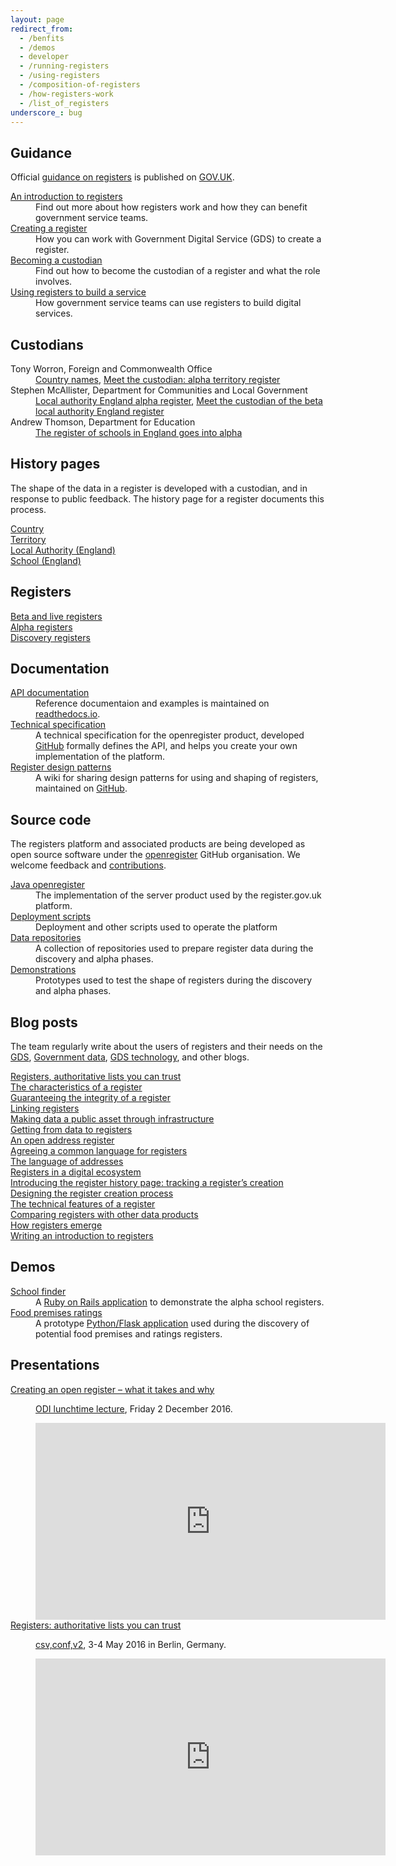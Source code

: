 ```yaml
---
layout: page
redirect_from:
  - /benfits
  - /demos
  - developer
  - /running-registers
  - /using-registers
  - /composition-of-registers
  - /how-registers-work
  - /list_of_registers
underscore_: bug
---
```


## Guidance

Official <a href="https://www.gov.uk/government/collections/registers-guidance">guidance on registers</a> is published on <a href="https://www.gov.uk">GOV.UK</a>.


<dl>
<dt><a href="https://www.gov.uk/government/publications/registers/registers">An introduction to registers</a></dt>
<dd>Find out more about how registers work and how they can benefit government service teams.</dd>

<dt><a href="https://www.gov.uk/guidance/creating-a-register">Creating a register</a></dt>
<dd>How you can work with Government Digital Service (GDS) to create a register.</dd>

<dt><a href="https://www.gov.uk/guidance/registers-becoming-a-custodian">Becoming a custodian</a></dt>
<dd>Find out how to become the custodian of a register and what the role involves.</dd>

<dt><a href="https://www.gov.uk/guidance/using-registers-to-build-a-service">Using registers to build a service</a></dt>
<dd>How government service teams can use registers to build digital services.</dd>
</dl>

## Custodians

<dl>
<dt>Tony Worron, Foreign and Commonwealth Office</dt>
<dd>
<a href="http://blogs.fco.gov.uk/guestpost/2016/02/11/spreading-the-word-and-data-on-country-names/">Country names</a>,
<a href="https://data.blog.gov.uk/2016/10/12/meet-the-custodian-alpha-territory-register/">Meet the custodian: alpha territory register</a>
</dd>

<dt>Stephen McAllister, Department for Communities and Local Government</dt>
<dd>
<a href="https://data.blog.gov.uk/2016/09/07/local-authority-england-alpha-register/">Local authority England alpha register</a>,
<a href="https://data.blog.gov.uk/2016/10/26/meet-the-custodian-of-the-beta-local-authority-england-register/">Meet the custodian of the beta local authority England register</a>
</dd>

<dt>Andrew Thomson, Department for Education</dt>
<dd><a href="https://data.blog.gov.uk/2016/11/29/the-register-of-schools-in-england-goes-into-alpha/">The register of schools in England goes into alpha</a></dd>
</dl>

## History pages
<p>The shape of the data in a register is developed with a custodian, and in response to public feedback. The history page for a register documents this process.</p>
<dl>
<dt><a href="https://registers-history.herokuapp.com/country">Country</a></dt>
<dt><a href="https://registers-history.herokuapp.com/territory">Territory</a></dt>
<dt><a href="https://registers-history.herokuapp.com/local-authority-eng">Local Authority (England)</a></dt>
<dt><a href="https://registers-history.herokuapp.com/school-eng">School (England)</a></dt>
</dl>

## Registers
<dl>
<dt><a href="{{ site.baseurl }}/registers/beta">Beta and live registers</a></dt>
<dt><a href="{{ site.baseurl }}/registers/alpha">Alpha registers</a></dt>
<dt><a href="{{ site.baseurl }}/registers/discovery">Discovery registers</a></dt>
</dl>

## Documentation
<dl>
<dt><a href="http://open-registers-docs.readthedocs.io/en/latest/">API documentation</a></dt>
<dd>Reference documentaion and examples is maintained on <a href="http://open-registers-docs.readthedocs.io/en/latest/">readthedocs.io</a>.</dd>
<dt><a href="https://openregister.github.io/specification/">Technical specification</a></dt>
<dd>A technical specification for the openregister product, developed <a href="https://github.com/openregister/specification">GitHub</a> formally defines the API,
and helps you create your own implementation of the platform.</dd>
<dt><a href="{{ site.baseurl }}/patterns/">Register design patterns</a></dt>
<dd>A wiki for sharing design patterns for using and shaping of registers, maintained on <a href="https://github.com/openregister/www.openregister.org">GitHub</a>.</dd>
</dl>

## Source code

<p>The registers platform and associated products are being developed as open source software under the <a href="https://github.com/openregister">openregister</a> GitHub organisation.
We welcome feedback and <a href="https://github.com/alphagov/styleguides/blob/master/pull-requests.md">contributions</a>.</p>
<dl>
<dt><a href="https://github.com/openregister/openregister-java">Java openregister</a></dt>
<dd>The implementation of the server product used by the register.gov.uk platform.</dd>
<dt><a href="https://github.com/openregister/deployment">Deployment scripts</a></dt>
<dd>Deployment and other scripts used to operate the platform</dd>
<dt><a href="https://github.com/openregister?utf8=%E2%9C%93&q=-data">Data repositories</a></dt>
<dd>A collection of repositories used to prepare register data during the discovery and alpha phases.</dd>
<dt><a href="https://github.com/openregister?utf8=%E2%9C%93&q=-demo">Demonstrations</a></dt>
<dd>Prototypes used to test the shape of registers during the discovery and alpha phases.</dd>
</dl>


## Blog posts

<p>The team regularly write about the users of registers and their needs on the
<a href="https://gds.blog.gov.uk">GDS</a>,
<a href="https://data.blog.gov.uk">Government data</a>,
<a href="https://gdstechnology.blog.gov.uk">GDS technology</a>, and other blogs.</p>
<dl>
<dt><a href="https://gds.blog.gov.uk/2015/09/01/registers-authoritative-lists-you-can-trust/">Registers, authoritative lists you can trust</a></dt>
<dt><a href="https://gds.blog.gov.uk/2015/10/13/the-characteristics-of-a-register/">The characteristics of a register</a></dt>
<dt><a href="https://gdstechnology.blog.gov.uk/2015/10/13/guaranteeing-the-integrity-of-a-register/">Guaranteeing the integrity of a register</a></dt>
<dt><a href="https://gds.blog.gov.uk/2015/12/16/linking-registers/">Linking registers</a></dt>
<dt><a href="https://gds.blog.gov.uk/2015/11/03/making-data-a-public-asset-through-infrastructure/">Making data a public asset through infrastructure</a></dt>
<dt><a href="https://gds.blog.gov.uk/2016/03/11/getting-from-data-to-registers/">Getting from data to registers</a></dt>
<dt><a href="https://gds.blog.gov.uk/2016/03/23/an-open-address-register/">An open address register</a></dt>
<dt><a href="https://data.blog.gov.uk/2016/08/02/agreeing-a-common-language-for-registers/">Agreeing a common language for registers</a></dt>
<dt><a href="https://data.blog.gov.uk/2016/08/19/the-language-of-addresses/">The language of addresses</a></dt>
<dt><a href="https://data.blog.gov.uk/2016/09/12/registers-in-a-digital-ecosystem/">Registers in a digital ecosystem</a></dt>
<dt><a href="https://data.blog.gov.uk/2016/10/14/introducing-the-register-history-page-tracking-a-registers-creation/">Introducing the register history page: tracking a register’s creation</a></dt>
<dt><a href="https://gds.blog.gov.uk/2016/10/18/designing-the-register-creation-process/">Designing the register creation process</a></dt>
<dt><a href="https://data.blog.gov.uk/2016/10/28/technical-features-of-a-register/">The technical features of a register</a></dt>
<dt><a href="https://data.blog.gov.uk/2016/10/31/comparing-registers-with-other-data-products/">Comparing registers with other data products</a></dt>
<dt><a href="https://data.blog.gov.uk/2016/10/24/how-registers-emerge/">How registers emerge</a></dt>
<dt><a href="https://data.blog.gov.uk/2016/07/19/writing-an-introduction-to-registers/">Writing an introduction to registers</a></dt>
</dl>


## Demos

<dl>
<dt><a href="https://openregister-school-demo.herokuapp.com/">School finder</a></dt>
<dd>A <a href="https://github.com/openregister/school-demo">Ruby on Rails application</a> to demonstrate the alpha school registers.</dd>

<dt><a href="http://openregister-food-ratings-demo.herokuapp.com/">Food premises ratings</a></dt>
<dd>A prototype <a href="https://github.com/openregister/food-ratings-demo">Python/Flask application</a> used during the discovery of potential food premises and ratings registers.</dd>
</dl>


## Presentations
<dl>
<dt><a href="http://theodi.org/lunchtime-lectures/friday-lunchtime-lecture-creating-an-open-register-what-it-takes-and-why">Creating an open register – what it takes and why</a></dt>
<dd>
<p><a href="http://theodi.org/lunchtime-lectures">ODI lunchtime lecture</a>, Friday 2 December 2016.</p>
<iframe width="560" height="315" src="https://www.youtube.com/embed/p85OxqQX0Yk" frameborder="0" allowfullscreen></iframe>
</dd>

<dt><a href="https://csvconf.com/2016/#michaelaphilip">Registers: authoritative lists you can trust</a></dt>
<dd>
<p><a href="https://csvconf.com/2016/">csv,conf,v2</a>, 3-4 May 2016 in Berlin, Germany.</p>
<iframe width="560" height="315" src="https://www.youtube.com/embed/qR79NsxpcbY" frameborder="0" allowfullscreen></iframe>
</dd>
</dl>
